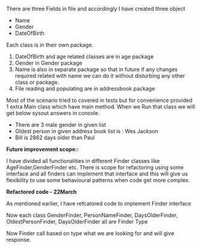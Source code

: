 There are three Fields in file and accordingly I have created three object

* Name
* Gender
* DateOfBirth

Each class is in their own package.
1. DateOfBirth and age related classes are in age package
2. Gender in Gender package
3. Name is also in separate package so that in future if any changes required related with name we can do it without disturbing any other class or package.
4. File reading and populating are in addressbook package

Most of the scenario tried to covered in tests but for convenience provided 1 extra Main class which have main method.
When we Run that class we will get below sysout answers in console.

* There are 3 male gender in given list
* Oldest person in given address book list is : Wes Jackson
* Bill is 2862 days older than Paul

**Future improvement scope::**

I have divided all functionalities in different Finder classes like AgeFinder,GenderFinder etc.
There is scope for refactoring using some interface and all finders can implement that interface and this will 
give us flexibility to use some behavioural patterns when code get more complex.

**Refactored code - 22March**

As mentioned earlier, I have refcatored code to implement Finder interface

Now each class GenderFinder, PersonNameFinder, DaysOlderFinder, OldestPersonFinder, DaysOlderFinder all are Finder Type

Now Finder call based on type what we are looking for and will give response.
